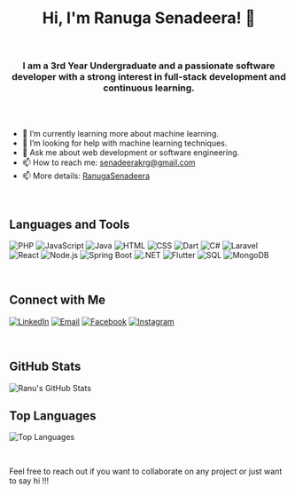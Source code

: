 
<h1 align="center">Hi,  I'm Ranuga Senadeera! 👋</h1>
                                            
<br>
<h3 align="center">I am a 3rd Year Undergraduate and a passionate software developer with a strong interest in full-stack development and continuous learning.</h3>
<br><br>

- 🌱 I’m currently learning more about machine learning.
- 🤔 I’m looking for help with machine learning techniques.
- 💬 Ask me about web development or software engineering.
- 📫 How to reach me: [senadeerakrg@gmail.com](mailto:senadeerakrg@gmail.com)
- 📫 More details: [RanugaSenadeera](https://linkedin.com/in/ranugasenadeera)

<br>

## Languages and Tools

![PHP](https://img.shields.io/badge/-PHP-777BB4?style=flat&logo=php&logoColor=white&label=)
![JavaScript](https://img.shields.io/badge/-JavaScript-F7DF1E?style=flat&logo=javascript&logoColor=black&label=)
![Java](https://img.shields.io/badge/-Java-007396?style=flat&logo=java&logoColor=white&label=)
![HTML](https://img.shields.io/badge/-HTML-E34F26?style=flat&logo=html5&logoColor=white&label=)
![CSS](https://img.shields.io/badge/-CSS-1572B6?style=flat&logo=css3&logoColor=white&label=)
![Dart](https://img.shields.io/badge/-Dart-0175C2?style=flat&logo=dart&logoColor=white&label=)
![C#](https://img.shields.io/badge/-C%23-239120?style=flat&logo=c-sharp&logoColor=white&label=)
![Laravel](https://img.shields.io/badge/-Laravel-FF2D20?style=flat&logo=laravel&logoColor=white&label=)
![React](https://img.shields.io/badge/-React-61DAFB?style=flat&logo=react&logoColor=black&label=)
![Node.js](https://img.shields.io/badge/-Node.js-339933?style=flat&logo=node.js&logoColor=white&label=)
![Spring Boot](https://img.shields.io/badge/-Spring%20Boot-6DB33F?style=flat&logo=spring-boot&logoColor=white&label=)
![.NET](https://img.shields.io/badge/-.NET-512BD4?style=flat&logo=dotnet&logoColor=white&label=)
![Flutter](https://img.shields.io/badge/-Flutter-02569B?style=flat&logo=flutter&logoColor=white&label=)
![SQL](https://img.shields.io/badge/-SQL-4479A1?style=flat&logo=sql&logoColor=white&label=)
![MongoDB](https://img.shields.io/badge/-MongoDB-47A248?style=flat&logo=mongodb&logoColor=white&label=)

<br>

## Connect with Me

[![LinkedIn](https://img.shields.io/badge/-LinkedIn-0077B5?style=flat&logo=linkedin&logoColor=white&label=)](https://linkedin.com/in/ranugasenadeera)
[![Email](https://img.shields.io/badge/-Email-D14836?style=flat&logo=gmail&logoColor=white&label=)](mailto:senadeerakrg@gmail.com)
[![Facebook](https://img.shields.io/badge/-Facebook-1877F2?style=flat&logo=facebook&logoColor=white&label=)](https://facebook.com/profile.php?id=61558634829047)
[![Instagram](https://img.shields.io/badge/-Instagram-E4405F?style=flat&logo=instagram&logoColor=white&label=)](https://instagram.com/ranuga_geeneth)

<br>

## GitHub Stats

![Ranu's GitHub Stats](https://github-readme-stats.vercel.app/api?username=ranugasenadeera&show_icons=true&theme=radical)


## Top Languages

![Top Languages](https://github-readme-stats.vercel.app/api/top-langs/?username=ranugasenadeera&layout=compact&theme=radical)

<br>

Feel free to reach out if you want to collaborate on any project or just want to say hi !!!
